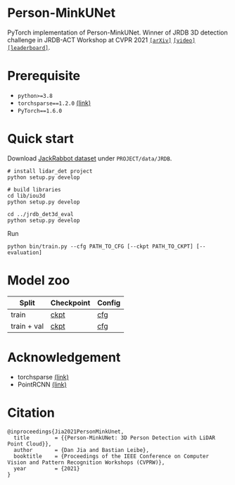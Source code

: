 # Person-MinkUNet

PyTorch implementation of Person-MinkUNet.
Winner of JRDB 3D detection challenge in JRDB-ACT Workshop at CVPR 2021
[`[arXiv]`](https://arxiv.org/abs/2107.06780)
[`[video]`](https://www.youtube.com/watch?v=RnGnONoX9cU)
[`[leaderboard]`](https://jrdb.erc.monash.edu/leaderboards/detection).

# Prerequisite

- `python>=3.8`
- `torchsparse==1.2.0` [(link)](https://github.com/mit-han-lab/torchsparse)
- `PyTorch==1.6.0`

# Quick start

Download [JackRabbot dataset](https://jrdb.stanford.edu/) under `PROJECT/data/JRDB`.

```
# install lidar_det project
python setup.py develop

# build libraries
cd lib/iou3d
python setup.py develop

cd ../jrdb_det3d_eval
python setup.py develop
```

Run 
```
python bin/train.py --cfg PATH_TO_CFG [--ckpt PATH_TO_CKPT] [--evaluation]
```

# Model zoo

| Split | Checkpoint | Config |
|-------|------------|--------|
| train       | [ckpt](https://github.com/VisualComputingInstitute/Person_MinkUNet/releases/download/v1.0/ckpt_e40_train.pth) | [cfg](https://github.com/VisualComputingInstitute/Person_MinkUNet/releases/download/v1.0/unet_bl_voxel_jrdb_0.05_0.1.yaml) |
| train + val | [ckpt](https://github.com/VisualComputingInstitute/Person_MinkUNet/releases/download/v1.0/ckpt_e40_train_val.pth) | [cfg](https://github.com/VisualComputingInstitute/Person_MinkUNet/releases/download/v1.0/unet_bl_voxel_jrdb_0.05_0.1.yaml) |

# Acknowledgement

- torchsparse [(link)](https://github.com/mit-han-lab/torchsparse)
- PointRCNN [(link)](https://github.com/sshaoshuai/PointRCNN/tree/master/lib/utils/iou3d)

# Citation
```
@inproceedings{Jia2021PersonMinkUnet,
  title        = {{Person-MinkUNet: 3D Person Detection with LiDAR Point Cloud}},
  author       = {Dan Jia and Bastian Leibe},
  booktitle    = {Proceedings of the IEEE Conference on Computer Vision and Pattern Recognition Workshops (CVPRW)},
  year         = {2021}
}
```





